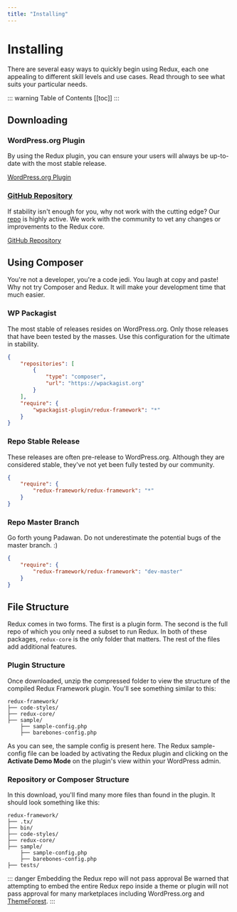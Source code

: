 ```yaml
---
title: "Installing" 
---
```


# Installing
There are several easy ways to quickly begin using Redux, each one appealing to different skill levels and use cases. Read 
through to see what suits your particular needs.

::: warning Table of Contents
[[toc]]
:::

## Downloading
  
### WordPress.org Plugin
By using the Redux plugin, you can ensure your users will always be up-to-date with the most stable release.

[WordPress.org Plugin](https://wordpress.org/plugins/redux-framework)

### [GitHub Repository](https://github.com/reduxframework/redux-framework/)
If stability isn't enough for you, why not work with the cutting edge? Our [repo](https://github.com/reduxframework/redux-framework/) 
is highly active.  We work with the community to vet any changes or improvements to the Redux core.

[GitHub Repository](https://github.com/reduxframework/redux-framework/)

## Using Composer
You're not a developer, you're a code jedi. You laugh at copy and paste! Why not try Composer and Redux. It will make 
your development time that much easier.

### WP Packagist
The most stable of releases resides on WordPress.org. Only those releases that have been tested by the masses. Use this configuration 
for the ultimate in stability.

```json
{
    "repositories": [
        {
            "type": "composer",
            "url": "https://wpackagist.org"
        }
    ],
    "require": {
        "wpackagist-plugin/redux-framework": "*"
    }
}
```

### Repo Stable Release
These releases are often pre-release to WordPress.org. Although they are considered stable, they've not yet been fully tested by our community.

```json
{
    "require": {
        "redux-framework/redux-framework": "*"
    }
}
```

### Repo Master Branch
Go forth young Padawan. Do not underestimate the potential bugs of the master branch. :)

```json
{
    "require": {
        "redux-framework/redux-framework": "dev-master"
    }
}
```

## File Structure
Redux comes in two forms. The first is a plugin form.  The second is the full repo of which you only need a subset 
to run Redux. In both of these packages, `redux-core` is the only folder that matters.  The rest of the files add 
additional features.

### Plugin Structure
Once downloaded, unzip the compressed folder to view the structure of the compiled Redux Framework plugin. You'll 
see something similar to this:

```text
redux-framework/
├── code-styles/
├── redux-core/
├── sample/
    ├── sample-config.php
    ├── barebones-config.php
```

As you can see, the sample config is present here.  The Redux sample-config file can be loaded by activating the Redux 
plugin and clicking on the **Activate Demo Mode** on the plugin's view within your WordPress admin.

### Repository or Composer Structure
In this download, you'll find many more files than found in the plugin. It should look something like this:

```text
redux-framework/
├── .tx/
├── bin/
├── code-styles/
├── redux-core/
├── sample/
    ├── sample-config.php
    ├── barebones-config.php
├── tests/
```

::: danger Embedding the Redux repo will not pass approval
Be warned that attempting to embed the entire Redux repo inside a theme or plugin will not pass approval for many 
marketplaces including WordPress.org and [ThemeForest](https://themeforest.net?ref=TeamRedux).
:::
